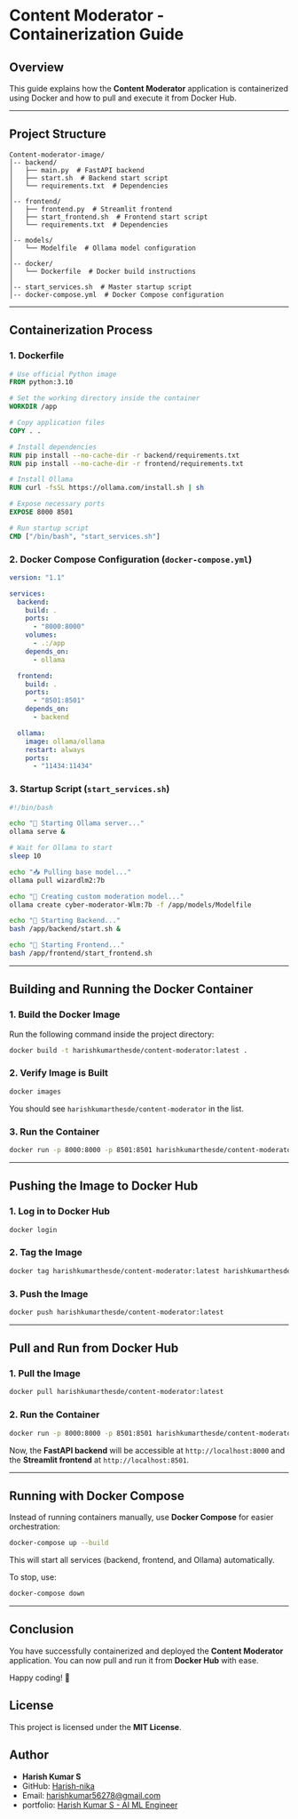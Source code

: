 # Content Moderator - Containerization Guide

## Overview
This guide explains how the **Content Moderator** application is containerized using Docker and how to pull and execute it from Docker Hub.

---

## Project Structure
```
Content-moderator-image/
│-- backend/
│   ├── main.py  # FastAPI backend
│   ├── start.sh  # Backend start script
│   └── requirements.txt  # Dependencies
│
│-- frontend/
│   ├── frontend.py  # Streamlit frontend
│   ├── start_frontend.sh  # Frontend start script
│   └── requirements.txt  # Dependencies
│
│-- models/
│   └── Modelfile  # Ollama model configuration
│
│-- docker/
│   └── Dockerfile  # Docker build instructions
│
│-- start_services.sh  # Master startup script
│-- docker-compose.yml  # Docker Compose configuration
```

---

## Containerization Process
### **1. Dockerfile**
```dockerfile
# Use official Python image
FROM python:3.10

# Set the working directory inside the container
WORKDIR /app

# Copy application files
COPY . .

# Install dependencies
RUN pip install --no-cache-dir -r backend/requirements.txt
RUN pip install --no-cache-dir -r frontend/requirements.txt

# Install Ollama
RUN curl -fsSL https://ollama.com/install.sh | sh

# Expose necessary ports
EXPOSE 8000 8501

# Run startup script
CMD ["/bin/bash", "start_services.sh"]
```

### **2. Docker Compose Configuration (`docker-compose.yml`)**
```yaml
version: "1.1"

services:
  backend:
    build: .
    ports:
      - "8000:8000"
    volumes:
      - .:/app
    depends_on:
      - ollama

  frontend:
    build: .
    ports:
      - "8501:8501"
    depends_on:
      - backend

  ollama:
    image: ollama/ollama
    restart: always
    ports:
      - "11434:11434"
```

### **3. Startup Script (`start_services.sh`)**
```bash
#!/bin/bash

echo "🔄 Starting Ollama server..."
ollama serve &

# Wait for Ollama to start
sleep 10

echo "📥 Pulling base model..."
ollama pull wizardlm2:7b

echo "🫠 Creating custom moderation model..."
ollama create cyber-moderator-Wlm:7b -f /app/models/Modelfile

echo "🚀 Starting Backend..."
bash /app/backend/start.sh &

echo "🎨 Starting Frontend..."
bash /app/frontend/start_frontend.sh
```

---

## **Building and Running the Docker Container**

### **1. Build the Docker Image**
Run the following command inside the project directory:
```sh
docker build -t harishkumarthesde/content-moderator:latest .
```

### **2. Verify Image is Built**
```sh
docker images
```
You should see `harishkumarthesde/content-moderator` in the list.

### **3. Run the Container**
```sh
docker run -p 8000:8000 -p 8501:8501 harishkumarthesde/content-moderator:latest
```

---

## **Pushing the Image to Docker Hub**
### **1. Log in to Docker Hub**
```sh
docker login
```

### **2. Tag the Image**
```sh
docker tag harishkumarthesde/content-moderator:latest harishkumarthesde/content-moderator:latest
```

### **3. Push the Image**
```sh
docker push harishkumarthesde/content-moderator:latest
```

---

## **Pull and Run from Docker Hub**
### **1. Pull the Image**
```sh
docker pull harishkumarthesde/content-moderator:latest
```

### **2. Run the Container**
```sh
docker run -p 8000:8000 -p 8501:8501 harishkumarthesde/content-moderator:latest
```

Now, the **FastAPI backend** will be accessible at `http://localhost:8000` and the **Streamlit frontend** at `http://localhost:8501`.

---

## **Running with Docker Compose**
Instead of running containers manually, use **Docker Compose** for easier orchestration:
```sh
docker-compose up --build
```
This will start all services (backend, frontend, and Ollama) automatically.

To stop, use:
```sh
docker-compose down
```

---

## **Conclusion**
You have successfully containerized and deployed the **Content Moderator** application. You can now pull and run it from **Docker Hub** with ease.

Happy coding! 🚀

## License

This project is licensed under the **MIT License**.

## Author

- **Harish Kumar S**
- GitHub: [Harish-nika](https://github.com/Harish-nika)
- Email: [harishkumar56278@gmail.com](mailto\:harishkumar56278@gmail.com)
- portfolio: [Harish Kumar S - AI ML Engineer](https://harish-nika.github.io/)

